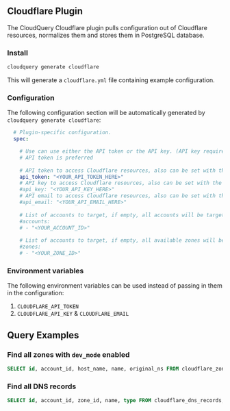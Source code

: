 ## Cloudflare Plugin

The CloudQuery Cloudflare plugin pulls configuration out of Cloudflare resources, normalizes them and stores them in PostgreSQL database.

### Install

```bash
cloudquery generate cloudflare
```

This will generate a `cloudflare.yml` file containing example configuration.

### Configuration

The following configuration section will be automatically generated by `cloudquery generate cloudflare`:

```yaml
  # Plugin-specific configuration.
  spec:

    # Use can use either the API token or the API key. (API key requires setting the API email field)
    # API token is preferred
    
    # API token to access Cloudflare resources, also can be set with the CLOUDFLARE_API_TOKEN environment variable
    api_token: "<YOUR_API_TOKEN_HERE>"
    # API key to access Cloudflare resources, also can be set with the CLOUDFLARE_API_KEY environment variable
    #api_key: "<YOUR_API_KEY_HERE>"
    # API email to access Cloudflare resources, also can be set with the CLOUDFLARE_API_EMAIL environment variable
    #api_email: "<YOUR_API_EMAIL_HERE>"
    
    # List of accounts to target, if empty, all accounts will be targeted
    #accounts:
    # - "<YOUR_ACCOUNT_ID>"
    
    # List of accounts to target, if empty, all available zones will be targeted
    #zones:
    # - "<YOUR_ZONE_ID>"
```

### Environment variables

The following environment variables can be used instead of passing in them in the configuration:

1. `CLOUDFLARE_API_TOKEN`
2. `CLOUDFLARE_API_KEY` & `CLOUDFLARE_EMAIL`

## Query Examples

### Find all zones with `dev_mode` enabled

```sql
SELECT id, account_id, host_name, name, original_ns FROM cloudflare_zones WHERE dev_mode = true;
```

### Find all DNS records

```sql
SELECT id, account_id, zone_id, name, type FROM cloudflare_dns_records;
```